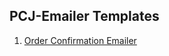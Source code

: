 ## PCJ-Emailer Templates

1. [Order Confirmation Emailer](https://github.com/aayu5hgit/PCJ-Emailers/blob/main/PCJ%20Emailer.html)
